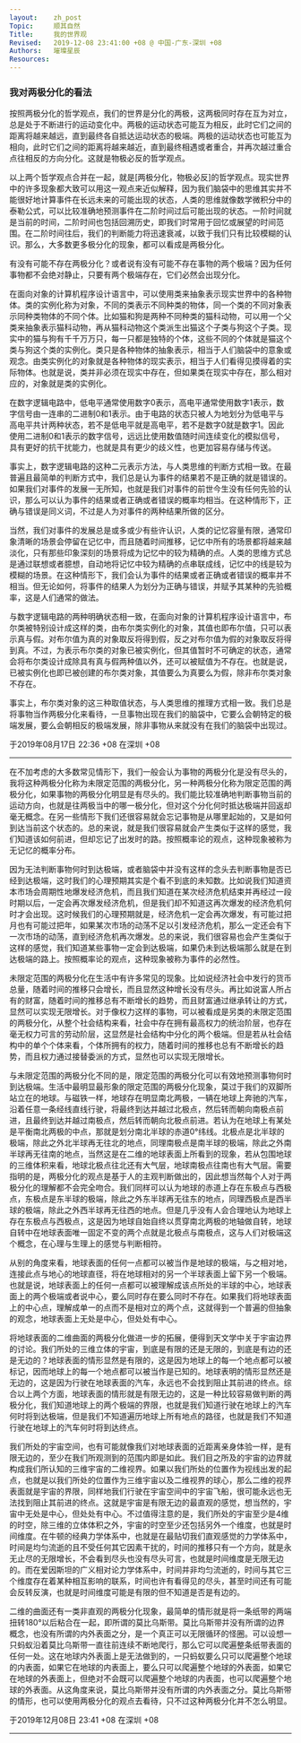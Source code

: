 ```yaml
---
layout:    zh_post
Topic:     顺其自然
Title:     我的世界观
Revised:   2019-12-08 23:41:00 +08 @ 中国-广东-深圳 +08
Authors:   璀璨星辰
Resources:
---
```


### 我对两极分化的看法

按照两极分化的哲学观点，我们的世界是分化的两极，这两极同时存在互为对立，总是处于不断进行的运动变化中。两极的运动状态可能互为相反，此时它们之间的距离将越来越远，直到最终各自抵达运动状态的极端。两极的运动状态也可能互为相向，此时它们之间的距离将越来越近，直到最终相遇或者重合，并再次越过重合点往相反的方向分化。这就是物极必反的哲学观点。

以上两个哲学观点合并在一起，就是[两极分化，物极必反]的哲学观点。现实世界中的许多现象都大致可以用这一观点来近似解释，因为我们脑袋中的思维其实并不能很好地计算事件在长远未来的可能出现的状态，人类的思维就像数学微积分中的泰勒公式，可以比较准确地预测事件在二阶时间过后可能出现的状态。一阶时间就是当前的时间，二阶时间也包括回溯历史，即我们时常用于回忆或展望的时间范围。在二阶时间往后，我们的判断能力将迅速衰减，以致于我们只有比较模糊的认识。那么，大多数更多极分化的现象，都可以看成是两极分化。

有没有可能不存在两极分化？或者说有没有可能不存在事物的两个极端？因为任何事物都不会绝对静止，只要有两个极端存在，它们必然会出现分化。

在面向对象的计算机程序设计语言中，可以使用类来抽象表示现实世界中的各种物体。类的实例化称为对象，不同的类表示不同种类的物体，同一个类的不同对象表示同种类物体的不同个体。比如猫和狗是两种不同种类的猫科动物，可以用一个父类来抽象表示猫科动物，再从猫科动物这个类派生出猫这个子类与狗这个子类。现实中的猫与狗有千千万万只，每一只都是独特的个体，这些不同的个体就是猫这个类与狗这个类的实例化。类只是各种物体的抽象表示，相当于人们脑袋中的意象或观念。由类实例化的对象就是各种物体的现实表示，相当于人们看得见摸得着的实际物体。也就是说，类并非必须在现实中存在，但如果类在现实中存在，那么相对应的，对象就是类的实例化。

在数字逻辑电路中，低电平通常使用数字0表示，高电平通常使用数字1表示，数字信号由一连串的二进制0和1表示。由于电路的状态只被人为地划分为低电平与高电平共计两种状态，若不是低电平就是高电平，若不是数字0就是数字1。因此使用二进制0和1表示的数字信号，远远比使用数值随时间连续变化的模拟信号，具有更好的抗干扰能力，也就是具有更少的歧义性，也更加容易存储与传送。

事实上，数字逻辑电路的这种二元表示方法，与人类思维的判断方式相一致。在最普遍且最简单的判断方式中，我们总是认为事件的结果若不是正确的就是错误的。如果我们对事件的发展一无所知，也就是我们对事件的前世今生没有任何先验的认识，那么可以认为事件的结果或者正确或者错误的概率均相当。在这种情形下，正确与错误是同义词，不过是人为对事件的两种结果所做的区分。

当然，我们对事件的发展总是或多或少有些许认识，人类的记忆容量有限，通常印象清晰的场景会停留在记忆中，而且随着时间推移，记忆中所有的场景都将越来越淡化，只有那些印象深刻的场景将成为记忆中的较为精确的点。人类的思维方式总是通过联想或者臆想，自动地将记忆中较为精确的点串联成线，记忆中的线是较为模糊的场景。在这种情形下，我们会认为事件的结果或者正确或者错误的概率并不相当。但无论如何，将事件的结果人为划分为正确与错误，并赋予其某种的先验概率，这是人们通常的做法。

与数字逻辑电路的两种明确状态相一致，在面向对象的计算机程序设计语言中，布尔类被特别设计成这样的类，由布尔类实例化的对象，其值也即布尔值，只可以表示真与假。对布尔值为真的对象取反将得到假，反之对布尔值为假的对象取反将得到真。不过，为表示布尔类的对象已被实例化，但其值暂时不可确定的状态，通常会将布尔类设计成除具有真与假两种值以外，还可以被赋值为不存在。也就是说，已被实例化也即已被创建的布尔类对象，其值要么为真要么为假，除非布尔类对象不存在。

事实上，布尔类对象的这三种取值状态，与人类思维的推理方式相一致。我们总是将事物当作两极分化来看待，一旦事物出现在我们的脑袋中，它要么会朝特定的极端发展，要么会朝相反的极端发展，除非事物从来就没有在我们的脑袋中出现过。

于2019年08月17日 22:36 +08 在深圳 +08

--------------------------------------------------------------------------------

在不加考虑的大多数常见情形下，我们一般会认为事物的两极分化是没有尽头的，我将这种两极分化称为未限定范围的两极分化，另一种两极分化称为限定范围的两极分化，如果事物的两极分化明显是有尽头的。我们能比较准确地判断事物当前的运动方向，也就是往两极当中的哪一极分化，但对这个分化何时抵达极端并回返却毫无概念。在另一些情形下我们还很容易就会忘记事物是从哪里起始的，又是如何到达当前这个状态的。总的来说，就是我们很容易就会产生类似于这样的感觉，我们知道该如何前进，但却忘记了出发时的路。按照概率论的观点，这种现象被称为无记忆的概率分布。

因为无法判断事物何时到达极端，或者脑袋中并没有这样的念头去判断事物是否已经到达极端，这时我们的心理预期其实是个看不到底的未知数。比如说我们知道资本市场会周期性地爆发经济危机，而且我们知道在某次经济危机结束并再经过一段时期以后，一定会再次爆发经济危机，但是我们却不知道这再次爆发的经济危机何时才会出现。这时候我们的心理预期就是，经济危机一定会再次爆发，有可能过把月也有可能过把年，如果某次市场的动荡不足以引发经济危机，那么一定还会有下一次市场的动荡，直到经济危机再次爆发。总的来说，我们很容易也会产生类似于这样的感觉，我们知道某些事物一定会到达极端，如果仍未到达极端那么就是在到达极端的路上。按照概率论的观点，这种现象被称为事件的必然性。

未限定范围的两极分化在生活中有许多常见的现象。比如说经济社会中发行的货币总量，随着时间的推移只会增长，而且显然这种增长没有尽头。再比如说富人所占有的财富，随着时间的推移总有不断增长的趋势，而且财富通过继承转让的方式，显然可以实现无限增长。对于像权力这样的事物，可以被看成是另类的未限定范围的两极分化，从整个社会结构来看，社会中存在拥有最高权力的统治阶层，也存在毫无权力可言的劳动阶层，这显然是社会结构中分化的两个极端。但是若从社会结构中的单个个体来看，个体所拥有的权力，随着时间的推移也总有不断增长的趋势，而且权力通过接替委派的方式，显然也可以实现无限增长。

与未限定范围的两极分化不同的是，限定范围的两极分化可以有效地预测事物何时到达极端。生活中最明显最形象的限定范围的两极分化现象，莫过于我们的双脚所站立在的地球。与磁铁一样，地球存在明显南北两极，一辆在地球上奔驰的汽车，沿着任意一条经线直线行驶，将最终到达并越过北极点，然后转而朝向南极点前进，且最终到达并越过南极点，然后转而朝向北极点前进。若认为在地球上有某处是平衡南北两极的中点，那就是划分南北半球的赤道0°纬线。北极点是北半球的极端，除此之外北半球再无往北的地点，同理南极点是南半球的极端，除此之外南半球再无往南的地点，当然这是在二维的地球表面上所看到的现象，若从包围地球的三维体积来看，地球北极点往北还有大气层，地球南极点往南也有大气层。需要指明的是，两极分化的观点是基于人的主观判断做出的，因此想当然每个人对于两极分化的理解都不会完全吻合。我们同样可以认为地球的赤道上存在东极点与西极点，东极点是东半球的极端，除此之外东半球再无往东的地点，同理西极点是西半球的极端，除此之外西半球再无往西的地点。但是几乎没有人会合理地认为地球上存在东极点与西极点，这是因为地球自始自终以贯穿南北两极的地轴做自转，地球自转中在地球表面唯一固定不变的两个点就是北极点与南极点，这与人们对极端这个概念，在心理与生理上的感觉与判断相符。

从别的角度来看，地球表面的任何一点都可以被当作是地球的极端，与之相对地，连接此点与地心的地球直径，将在地球相对的另一个半球表面上留下另一个极端。也就是说，地球表面上的任何一点都可以被理解成该点所处的半球的中心，地球表面上的两个极端或者说中心，要么同时存在要么同时不存在。如果我们将地球表面上的中心点，理解成单一的点而不是相对立的两个点，这就得到一个普遍的但抽象的观念，地球表面上无处是中心，但处处有中心。

将地球表面的二维曲面的两极分化做进一步的拓展，便得到天文学中关于宇宙边界的讨论。我们所处的三维立体的宇宙，到底是有限的还是无限的，到底是有边的还是无边的？地球表面的情形显然是有限的，这是因为地球上的每一个地点都可以被标记，因而地球上的每一个地点都可以被当作是已知的。地球表明的情形显然还是无边的，这是因为行驶在地球表面的汽车，永远也不会找到阻止其前进的终点。综合以上两个方面，地球表面的情形就是有限无边的，这是一种比较容易做判断的两极分化，我们知道地球上的两个极端的界限，也就是我们知道行驶在地球上的汽车何时将到达极端，但是我们不知道遍历地球上所有地点的路径，也就是我们不知道行驶在地球上的汽车何时将到达终点。

我们所处的宇宙空间，也有可能就像我们对地球表面的近距离亲身体验一样，是有限无边的，至少在我们所观测到的范围内即是如此。我们目之所及的宇宙的边界就构成我们所认知的三维宇宙的二维视界。如果以我们所处的位置作为视线出发的起点，也就是以我们所处的位置作为三维宇宙以及二维视界的球心，那么二维的视界表面就是宇宙的界限，同样地我们行驶在宇宙空间中的宇宙飞船，很可能永远也无法找到阻止其前进的终点。这就是宇宙是有限无边的最直观的感觉，想当然的，宇宙中无处是中心，但处处有中心。不过值得注意的是，我们所处的宇宙至少是4维的时空，除三维的立体体积之外，宇宙的时空至少还包括另外一个维度，也就是时间维度。在牛顿的经典力学体系中，也就是在最贴切我们直观感觉的力学体系中，时间是均匀流逝的且不受任何其它因素干扰的，时间的推移只有一个方向，就是永无止尽的无限增长，不会看到尽头也没有尽头可言，也就是时间维度是无限无边的。而在爱因斯坦的广义相对论力学体系中，时间并非均匀流逝的，时间与其它三个维度存在着某种相互影响的联系，时间也许有看得见的尽头，甚至时间还有可能会反转反演，也就是时间维度可能是有限的但不知道是否是有边的。

二维的曲面还有一类非直观的两极分化现象，最简单的情形就是将一条纸带的两端扭转180°以后粘合在一起，即所谓的莫比乌斯带。莫比乌斯带并没有所谓的边界概念，也没有所谓的内外表面之分，是一个真正可以无限循环的怪圈。可以设想一只蚂蚁沿着莫比乌斯带一直往前连续不断地爬行，那么它可以爬遍整条纸带表面的任何一处。这在地球内外表面上是无法做到的，一只蚂蚁要么只可以爬遍整个地球的内表面，如果它在地球的内表面上，要么只可以爬遍整个地球的外表面，如果它在地球的外表面上，但绝对不会既可以爬遍整个地球的内表面，也可以爬遍整个地球的外表面。从这角度来说，莫比乌斯带并没有所谓的内外表面之分。莫比乌斯带的情形，也可以使用两极分化的观点去看待，只不过这种两极分化并不怎么明显。

于2019年12月08日 23:41 +08 在深圳 +08

--------------------------------------------------------------------------------
